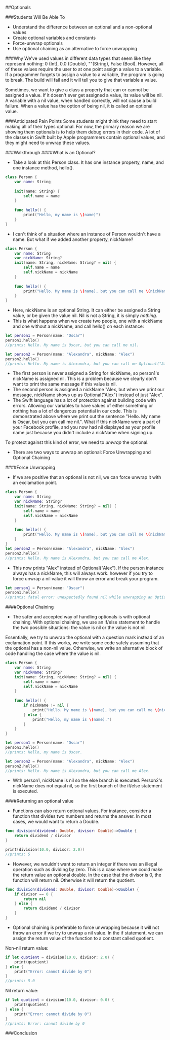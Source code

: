 ##Optionals

###Students Will Be Able To
- Understand the difference between an optional and a non-optional values
- Create optional variables and constants
- Force-unwrap optionals
- Use optional chaining as an alternative to force unwrapping


###Why
We've used values in different data types that seem like they represent nothing: 0 (Int), 0.0 (Double), ""(String), False (Bool). However, all of these values require the user to at one point assign a value to a variable. If a programmer forgets to assign a value to a variable, the program is going to break. The build will fail and it will tell you to give that variable a value. 

Sometimes, we want to give a class a property that can or cannot be assigned a value. If it doesn't ever get assigned a value, its value will be nil. A variable with a nil value, when handled correctly, will not cause a build failure. When a value has the option of being nil, it is called an optional value.


###Anticipated Pain Points
Some students might think they need to start making all of their types optional. For now, the primary reason we are showing them optionals is to help them debug errors in their code. A lot of the classes in Swift built by Apple programmers contain optional values, and they might need to unwrap these values.


###Walkthrough
####What is an Optional?
- Take a look at this Person class. It has one instance property, name, and one instance method, hello(). 
```Swift
class Person {
    var name: String
    
    init(name: String) {
        self.name = name
    }
    
    func hello() {
        print("Hello, my name is \(name)")
    }
}
```
- I can't think of a situation where an instance of Person wouldn't have a name. But what if we added another property, nickName?
```Swift
class Person {
    var name: String
    var nickName: String?
    init(name: String, nickName: String? = nil) {
        self.name = name
        self.nickName = nickName
    }
    
    func hello() {
        print("Hello. My name is \(name), but you can call me \(nickName).")
    }
}
```
- Here, nickName is an optional String. It can either be assigned a String value, or be given the value nil. Nil is not a String, it is simply _nothing_.
- This is what happens when we create two people, one with a nickName and one without a nickName, and call hello() on each instance:
```Swift
let person1 = Person(name: "Oscar")
person1.hello()
//prints: Hello. My name is Oscar, but you can call me nil.

let person2 = Person(name: "Alexandra", nickName: "Alex")
person2.hello()
//prints: Hello. My name is Alexandra, but you can call me Optional("Alex").
```
- The first person is never assigned a String for nickName, so person1's nickName is assigned nil. This is a problem because we clearly don't want to print the same message if this value is nil.
- The second person is assigned a nickName "Alex, but when we print our message, nickName shows up as Optional("Alex") instead of just "Alex".
- The Swift language has a lot of protection against building code with errors. Allowing our variables to have values of either something or nothing has a lot of dangerous potential in our code. This is demonstrated above where we print out the sentence "Hello. My name is Oscar, but you can call me nil.". What if this nickName were a part of your Facebook profile, and you now had nil displayed as your profile name just because you didn't include a nickName when signing up.

To protect against this kind of error, we need to _unwrap_ the optional.
- There are two ways to unwrap an optional: Force Unwrapping and Optional Chaining

####Force Unwrapping
- If we are positive that an optional is not nil, we can force unwrap it with an exclamation point.
```Swift
class Person {
    var name: String
    var nickName: String?
    init(name: String, nickName: String? = nil) {
        self.name = name
        self.nickName = nickName
    }
    
    func hello() {
        print("Hello. My name is \(name), but you can call me \(nickName!).")
    }
}
let person2 = Person(name: "Alexandra", nickName: "Alex")
person2.hello()
//prints: Hello. My name is Alexandra, but you can call me Alex.
```
- This now prints "Alex" instead of Optional("Alex"). If the person instance always has a nickName, this will always work. however if you try to force unwrap a nil value it will throw an error and break your program.
```Swift
let person1 = Person(name: "Oscar")
person1.hello()
//prints: fatal error: unexpectedly found nil while unwrapping an Optional value
```

####Optional Chaining
- The safer and accepted way of handling optionals is with optional chaining. With optional chaining, we use an if/else statement to handle the two possible situations: the value is nil or the value is not nil. 

Essentially, we try to unwrap the optional with a question mark instead of an exclamation point. If this works, we write some code safely assuming that the optional has a non-nil value. Otherwise, we write an alternative block of code handling the case where the value is nil.

```Swift
class Person {
    var name: String
    var nickName: String?
    init(name: String, nickName: String? = nil) {
        self.name = name
        self.nickName = nickName
    }
    
    func hello() {
        if nickName != nil {
            print("Hello. My name is \(name), but you can call me \(nickName!).")
        } else {
            print("Hello, my name is \(name).")
        }
    }
}

let person1 = Person(name: "Oscar")
person1.hello()
//prints: Hello, my name is Oscar.

let person2 = Person(name: "Alexandra", nickName: "Alex")
person2.hello()
//prints: Hello. My name is Alexandra, but you can call me Alex.
```
- With person1, nickName is nil so the else branch is executed. Person2's nickName does not equal nil, so the first branch of the if/else statement is executed.

####Returning an optional value
- Functions can also return optional values. For instance, consider a function that divides two numbers and returns the answer. In most cases, we would want to return a Double.
```Swift
func division(dividend: Double, divisor: Double)->Double {
    return dividend / divisor
}

print(division(10.0, divisor: 2.0))
//prints: 5
```
- However, we wouldn't want to return an integer if there was an illegal operation such as dividing by zero. This is a case where we could make the return value an optional double. In the case that the divisor is 0, the function will return nil. Otherwise it will return the quotient.
```Swift
func division(dividend: Double, divisor: Double)->Double? {
    if divisor == 0 {
        return nil
    } else {
        return dividend / divisor
    }
}
```
- Optional chaining is preferable to force unwrapping because it will not throw an error if we try to unwrap a nil value. In the if statement, we can assign the return value of the function to a constant called quotient.

Non-nil return value:
```Swift
if let quotient = division(10.0, divisor: 2.0) {
    print(quotient)
} else {
    print("Error: cannot divide by 0")
}
//prints: 5.0
```
Nil return value:
```Swift
if let quotient = division(10.0, divisor: 0.0) {
    print(quotient)
} else {
    print("Error: cannot divide by 0")
}
//prints: Error: cannot divide by 0
```

###Conclusion
